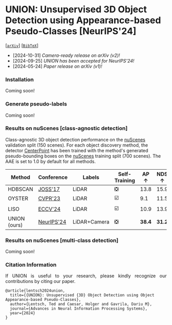 # UNION: Unsupervised 3D Object Detection using Appearance-based Pseudo-Classes [NeurIPS'24]



[[`arXiv`](https://arxiv.org/abs/2405.15688)] [[`BibTeX`](#citation-information)]



+ [2024-10-31] *Camera-ready release on arXiv (v2)!*
+ [2024-09-25] *UNION has been accepted for NeurIPS'24!*
+ [2024-05-24] *Paper release on arXiv (v1)!*



### Installation
Coming soon!



### Generate pseudo-labels
Coming soon!



### Results on nuScenes [class-agnostic detection]
Class-agnostic 3D object detection performance on the [nuScenes](https://arxiv.org/abs/1903.11027) validation split (150 scenes).
For each object discovery method, the detector [CenterPoint](https://arxiv.org/pdf/2006.11275) has been trained with the method's generated pseudo-bounding boxes on the [nuScenes](https://arxiv.org/abs/1903.11027) training split (700 scenes).
The AAE is set to 1.0 by default for all methods.

| Method           | Conference                                                       | Labels       | Self-Training                 | AP ↑     | NDS ↑    | ATE ↓     | ASE ↓     | AOE ↓     | AVE ↓     |
|------------------|------------------------------------------------------------------|--------------|-------------------------------|----------|----------|-----------|-----------|-----------|-----------|
| HDBSCAN          | [JOSS'17](https://joss.theoj.org/papers/10.21105/joss.00205.pdf) | LiDAR        | :negative_squared_cross_mark: | 13.8     | 15.9     | **0.574** | 0.522     | 1.601     | 1.531     |
| OYSTER           | [CVPR'23](https://arxiv.org/pdf/2311.02007)                      | LiDAR        | :ballot_box_with_check:       | 9.1      | 11.5     | 0.784     | 0.521     | 1.514     | -         |
| LISO             | [ECCV'24](https://arxiv.org/pdf/2403.07071)                      | LiDAR        | :ballot_box_with_check:       | 10.9     | 13.9     | 0.750     | **0.409** | 1.062     | -         |
| UNION (ours)     | [NeurIPS'24](https://arxiv.org/pdf/2405.15688)                   | LiDAR+Camera | :negative_squared_cross_mark: | **38.4** | **31.2** | 0.589     | 0.497     | **0.874** | **0.836** |



### Results on nuScenes [multi-class detection]
Coming soon!



### Citation Information
<p align="justify">
If UNION is useful to your research, please kindly recognize our contributions by citing our paper.
</p>

```
@article{lentsch2024union,
  title={{UNION}: Unsupervised {3D} Object Detection using Object Appearance-based Pseudo-Classes},
  author={Lentsch, Ted and Caesar, Holger and Gavrila, Dariu M},
  journal={Advances in Neural Information Processing Systems},
  year={2024}
}
```
